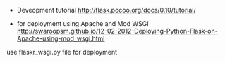 - Deveopment tutorial
http://flask.pocoo.org/docs/0.10/tutorial/

- for deployment using Apache and Mod WSGI
http://swaroopsm.github.io/12-02-2012-Deploying-Python-Flask-on-Apache-using-mod_wsgi.html

use flaskr_wsgi.py file for deployment
